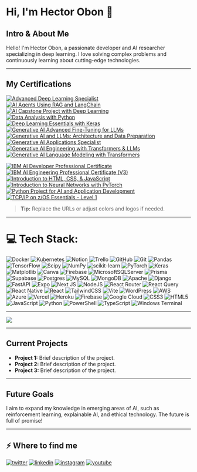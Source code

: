 # Hi, I'm Hector Obon 👋

## Intro & About Me
Hello! I'm Hector Obon, a passionate developer and AI researcher specializing in deep learning. I love solving complex problems and continuously learning about cutting-edge technologies.

---

## My Certifications

[![Advanced Deep Learning Specialist](https://img.shields.io/badge/Advanced%20Deep%20Learning%20Specialist-Coursera-2CA2F1?style=for-the-badge&logo=coursera&logoColor=white)](https://www.credly.com/badges/9a71ff72-f53f-4ca7-9d6e-91d4c4e0bbb6)  
[![AI Agents Using RAG and LangChain](https://img.shields.io/badge/AI%20Agents%20Using%20RAG%20and%20LangChain-Coursera-2CA2F1?style=for-the-badge&logo=coursera&logoColor=white)](https://www.credly.com/badges/9018fc8b-7a65-403e-8dbf-12df2d31b899)  
[![AI Capstone Project with Deep Learning](https://img.shields.io/badge/AI%20Capstone%20Project%20with%20Deep%20Learning-Coursera-2CA2F1?style=for-the-badge&logo=coursera&logoColor=white)](https://www.credly.com/badges/6b9021ef-6441-4e16-8185-829b1c0738b9)  
[![Data Analysis with Python](https://img.shields.io/badge/Data%20Analysis%20with%20Python-Coursera-2CA2F1?style=for-the-badge&logo=coursera&logoColor=white)](https://www.credly.com/badges/302954a0-0d46-4bb2-a7db-97a9078130b4)  
[![Deep Learning Essentials with Keras](https://img.shields.io/badge/Deep%20Learning%20Essentials%20with%20Keras-Coursera-2CA2F1?style=for-the-badge&logo=coursera&logoColor=white)](https://www.credly.com/badges/64e7debd-1c4b-4f88-8dee-89daace9e42d)  
[![Generative AI Advanced Fine-Tuning for LLMs](https://img.shields.io/badge/Generative%20AI%20Advanced%20Fine--Tuning%20for%20LLMs-Coursera-2CA2F1?style=for-the-badge&logo=coursera&logoColor=white)](https://www.credly.com/badges/79519a91-d14b-44c8-888f-9581aca7dfe3)  
[![Generative AI and LLMs: Architecture and Data Preparation](https://img.shields.io/badge/Generative%20AI%20and%20LLMs%3A%20Architecture%20and%20Data%20Preparation-Coursera-2CA2F1?style=for-the-badge&logo=coursera&logoColor=white)](https://www.credly.com/badges/b41cee89-edd1-4909-9733-60a01464d04c)  
[![Generative AI Applications Specialist](https://img.shields.io/badge/Generative%20AI%20Applications%20Specialist-Coursera-2CA2F1?style=for-the-badge&logo=coursera&logoColor=white)](https://www.credly.com/badges/d0c070e8-dcbe-4b56-b18d-8449a3d25697)  
[![Generative AI Engineering with Transformers & LLMs](https://img.shields.io/badge/Generative%20AI%20Engineering%20with%20Transformers%20%26%20LLMs-Coursera-2CA2F1?style=for-the-badge&logo=coursera&logoColor=white)](https://www.credly.com/badges/693d4b49-c117-454d-a244-94536d3b2bfd)  
[![Generative AI Language Modeling with Transformers](https://img.shields.io/badge/Generative%20AI%20Language%20Modeling%20with%20Transformers-Coursera-2CA2F1?style=for-the-badge&logo=coursera&logoColor=white)](https://www.credly.com/badges/89cd0671-1870-41b6-b09e-991b14a0ede3)

[![IBM AI Developer Professional Certificate](https://img.shields.io/badge/IBM%20AI%20Developer-Professional%20Certificate-0052CC?style=for-the-badge&logo=ibm&logoColor=white)](https://www.credly.com/badges/6a076a12-361f-48ee-9f7b-ac5ecace8309)  
[![IBM AI Engineering Professional Certificate (V3)](https://img.shields.io/badge/IBM%20AI%20Engineering-Professional%20Certificate%20(V3)-0052CC?style=for-the-badge&logo=ibm&logoColor=white)](https://www.credly.com/badges/4b9622e7-7471-421d-bd10-5e52b74b9afc)  
[![Introduction to HTML, CSS, & JavaScript](https://img.shields.io/badge/Intro%20to%20HTML%2C%20CSS%20%26%20JavaScript-Coursera-F06529?style=for-the-badge&logo=html5&logoColor=white)](https://www.credly.com/badges/93c2b1bd-9018-4425-8d1f-d4e6fb3648db)  
[![Introduction to Neural Networks with PyTorch](https://img.shields.io/badge/Intro%20to%20Neural%20Networks%20with%20PyTorch-Coursera-EE4C2C?style=for-the-badge&logo=pytorch&logoColor=white)](https://www.credly.com/badges/d8b1c566-d7bd-4b30-a961-9058edffaac8)  
[![Python Project for AI and Application Development](https://img.shields.io/badge/Python%20Project%20for%20AI%20and%20Application%20Development-Coursera-3776AB?style=for-the-badge&logo=python&logoColor=white)](https://www.credly.com/badges/26dfcaeb-068d-4ab3-8266-42bd6f6f08c9)  
[![TCP/IP on z/OS Essentials - Level 1](https://img.shields.io/badge/TCP%2FIP%20on%20z%2FOS%20Essentials%20-%20Level%201-Coursera-brightgreen?style=for-the-badge)](https://www.credly.com/badges/28306cc1-bf75-465e-a08a-aad5f7ffb521)

> **Tip:** Replace the URLs or adjust colors and logos if needed.

--- 

# 💻 Tech Stack:
![Docker](https://img.shields.io/badge/docker-%230db7ed.svg?style=for-the-badge&logo=docker&logoColor=white) ![Kubernetes](https://img.shields.io/badge/kubernetes-%23326ce5.svg?style=for-the-badge&logo=kubernetes&logoColor=white) ![Notion](https://img.shields.io/badge/Notion-%23000000.svg?style=for-the-badge&logo=notion&logoColor=white) ![Trello](https://img.shields.io/badge/Trello-%23026AA7.svg?style=for-the-badge&logo=Trello&logoColor=white) ![GitHub](https://img.shields.io/badge/github-%23121011.svg?style=for-the-badge&logo=github&logoColor=white) ![Git](https://img.shields.io/badge/git-%23F05033.svg?style=for-the-badge&logo=git&logoColor=white) ![Pandas](https://img.shields.io/badge/pandas-%23150458.svg?style=for-the-badge&logo=pandas&logoColor=white) ![TensorFlow](https://img.shields.io/badge/TensorFlow-%23FF6F00.svg?style=for-the-badge&logo=TensorFlow&logoColor=white) ![Scipy](https://img.shields.io/badge/SciPy-%230C55A5.svg?style=for-the-badge&logo=scipy&logoColor=%white) ![NumPy](https://img.shields.io/badge/numpy-%23013243.svg?style=for-the-badge&logo=numpy&logoColor=white) ![scikit-learn](https://img.shields.io/badge/scikit--learn-%23F7931E.svg?style=for-the-badge&logo=scikit-learn&logoColor=white) ![PyTorch](https://img.shields.io/badge/PyTorch-%23EE4C2C.svg?style=for-the-badge&logo=PyTorch&logoColor=white) ![Keras](https://img.shields.io/badge/Keras-%23D00000.svg?style=for-the-badge&logo=Keras&logoColor=white) ![Matplotlib](https://img.shields.io/badge/Matplotlib-%23ffffff.svg?style=for-the-badge&logo=Matplotlib&logoColor=black) ![Canva](https://img.shields.io/badge/Canva-%2300C4CC.svg?style=for-the-badge&logo=Canva&logoColor=white) ![Firebase](https://img.shields.io/badge/firebase-a08021?style=for-the-badge&logo=firebase&logoColor=ffcd34) ![MicrosoftSQLServer](https://img.shields.io/badge/Microsoft%20SQL%20Server-CC2927?style=for-the-badge&logo=microsoft%20sql%20server&logoColor=white) ![Prisma](https://img.shields.io/badge/Prisma-3982CE?style=for-the-badge&logo=Prisma&logoColor=white) ![Supabase](https://img.shields.io/badge/Supabase-3ECF8E?style=for-the-badge&logo=supabase&logoColor=white) ![Postgres](https://img.shields.io/badge/postgres-%23316192.svg?style=for-the-badge&logo=postgresql&logoColor=white) ![MySQL](https://img.shields.io/badge/mysql-4479A1.svg?style=for-the-badge&logo=mysql&logoColor=white) ![MongoDB](https://img.shields.io/badge/MongoDB-%234ea94b.svg?style=for-the-badge&logo=mongodb&logoColor=white) ![Apache](https://img.shields.io/badge/apache-%23D42029.svg?style=for-the-badge&logo=apache&logoColor=white) ![Django](https://img.shields.io/badge/django-%23092E20.svg?style=for-the-badge&logo=django&logoColor=white) ![FastAPI](https://img.shields.io/badge/FastAPI-005571?style=for-the-badge&logo=fastapi) ![Expo](https://img.shields.io/badge/expo-1C1E24?style=for-the-badge&logo=expo&logoColor=#D04A37) ![Next JS](https://img.shields.io/badge/Next-black?style=for-the-badge&logo=next.js&logoColor=white) ![NodeJS](https://img.shields.io/badge/node.js-6DA55F?style=for-the-badge&logo=node.js&logoColor=white) ![React Router](https://img.shields.io/badge/React_Router-CA4245?style=for-the-badge&logo=react-router&logoColor=white) ![React Query](https://img.shields.io/badge/-React%20Query-FF4154?style=for-the-badge&logo=react%20query&logoColor=white) ![React Native](https://img.shields.io/badge/react_native-%2320232a.svg?style=for-the-badge&logo=react&logoColor=%2361DAFB) ![React](https://img.shields.io/badge/react-%2320232a.svg?style=for-the-badge&logo=react&logoColor=%2361DAFB) ![TailwindCSS](https://img.shields.io/badge/tailwindcss-%2338B2AC.svg?style=for-the-badge&logo=tailwind-css&logoColor=white) ![Vite](https://img.shields.io/badge/vite-%23646CFF.svg?style=for-the-badge&logo=vite&logoColor=white) ![WordPress](https://img.shields.io/badge/WordPress-%23117AC9.svg?style=for-the-badge&logo=WordPress&logoColor=white) ![AWS](https://img.shields.io/badge/AWS-%23FF9900.svg?style=for-the-badge&logo=amazon-aws&logoColor=white) ![Azure](https://img.shields.io/badge/azure-%230072C6.svg?style=for-the-badge&logo=microsoftazure&logoColor=white) ![Vercel](https://img.shields.io/badge/vercel-%23000000.svg?style=for-the-badge&logo=vercel&logoColor=white) ![Heroku](https://img.shields.io/badge/heroku-%23430098.svg?style=for-the-badge&logo=heroku&logoColor=white) ![Firebase](https://img.shields.io/badge/firebase-%23039BE5.svg?style=for-the-badge&logo=firebase) ![Google Cloud](https://img.shields.io/badge/GoogleCloud-%234285F4.svg?style=for-the-badge&logo=google-cloud&logoColor=white) ![CSS3](https://img.shields.io/badge/css3-%231572B6.svg?style=for-the-badge&logo=css3&logoColor=white) ![HTML5](https://img.shields.io/badge/html5-%23E34F26.svg?style=for-the-badge&logo=html5&logoColor=white) ![JavaScript](https://img.shields.io/badge/javascript-%23323330.svg?style=for-the-badge&logo=javascript&logoColor=%23F7DF1E) ![Python](https://img.shields.io/badge/python-3670A0?style=for-the-badge&logo=python&logoColor=ffdd54) ![PowerShell](https://img.shields.io/badge/PowerShell-%235391FE.svg?style=for-the-badge&logo=powershell&logoColor=white) ![TypeScript](https://img.shields.io/badge/typescript-%23007ACC.svg?style=for-the-badge&logo=typescript&logoColor=white) ![Windows Terminal](https://img.shields.io/badge/Windows%20Terminal-%234D4D4D.svg?style=for-the-badge&logo=windows-terminal&logoColor=white)

---
[![](https://visitcount.itsvg.in/api?id=obonhector&icon=0&color=0)](https://visitcount.itsvg.in)

---

## Current Projects

- **Project 1:** Brief description of the project.
- **Project 2:** Brief description of the project.
- **Project 3:** Brief description of the project.

---

## Future Goals

I aim to expand my knowledge in emerging areas of AI, such as reinforcement learning, explainable AI, and ethical technology. The future is full of promise!

---

<h2>⚡️ Where to find me</h2>
<p><a target="_blank" href="https://twitter.com/https://x.com/obonhector" style="display: inline-block;"><img src="https://img.shields.io/badge/twitter-x?style=for-the-badge&logo=x&logoColor=white&color=%230f1419" alt="twitter" /></a>
<a target="_blank" href="https://www.linkedin.com/in/https://www.linkedin.com/in/hector-obon" style="display: inline-block;"><img src="https://img.shields.io/badge/linkedin-logo?style=for-the-badge&logo=linkedin&logoColor=white&color=%230a77b6" alt="linkedin" /></a>
<a target="_blank" href="https://www.instagram.com/https://www.instagram.com/obonhector/" style="display: inline-block;"><img src="https://img.shields.io/badge/instagram-logo?style=for-the-badge&logo=instagram&logoColor=white&color=%23F35369" alt="instagram" /></a>
<a target="_blank" href="https://www.youtube.com/https://www.youtube.com/@HectorObon" style="display: inline-block;"><img src="https://img.shields.io/badge/youtube-logo?style=for-the-badge&logo=youtube&logoColor=white&color=%23cc0000" alt="youtube" /></a></p>
